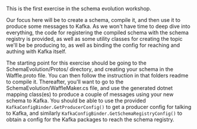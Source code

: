 This is the first exercise in the schema evolution workshop.

Our focus here will be to create a schema, compile it, and then use it to produce some messages to Kafka.
As we won't have time to deep dive into everything, the code for registering the compiled schema with the
schema registry is provided, as well as some utility classes for creating the topic we'll be be producing
to, as well as binding the config for reaching and authing with Kafka itself.

The starting point for this exercise should be going to the SchemaEvolution/Protos/ directory, and
creating your schema in the Waffle.proto file. You can then follow the instruction in that folders readme
to compile it. Thereafter, you'll want to go to the SchemaEvolution/WaffleMaker.cs file, and use the
generated dotnet mapping class(es) to produce a couple of messages using your new schema to Kafka. You
should be able to use the provided `KafkaConfigBinder.GetProducerConfig()` to get a producer config for
talking to Kafka, and similarly `KafkaConfigBinder.GetSchemaRegistryConfig()` to obtain a config for the
Kafka packages to reach the schema registry.
